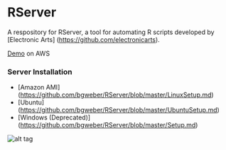# RServer

A respository for RServer, a tool for automating R scripts developed by [Electronic Arts] (https://github.com/electronicarts).

[Demo](http://ec2-52-90-176-222.compute-1.amazonaws.com/RServer/index.php) on AWS

### Server Installation
* [Amazon AMI] (https://github.com/bgweber/RServer/blob/master/LinuxSetup.md)
* [Ubuntu] (https://github.com/bgweber/RServer/blob/master/UbuntuSetup.md)
* [Windows (Deprecated)] (https://github.com/bgweber/RServer/blob/master/Setup.md)

![alt tag](https://github.com/bgweber/RServer/blob/master/RServerSC.png)
